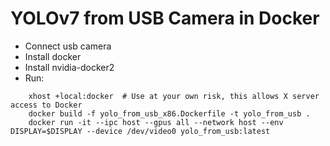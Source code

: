 YOLOv7 from USB Camera in Docker
======================
- Connect usb camera
- Install docker
- Install nvidia-docker2
- Run: 
```
    xhost +local:docker  # Use at your own risk, this allows X server access to Docker
    docker build -f yolo_from_usb_x86.Dockerfile -t yolo_from_usb . 
    docker run -it --ipc host --gpus all --network host --env DISPLAY=$DISPLAY --device /dev/video0 yolo_from_usb:latest
```



